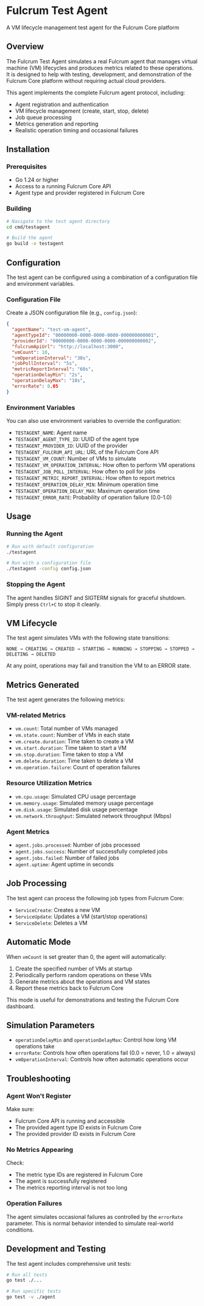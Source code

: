 # Fulcrum Test Agent

A VM lifecycle management test agent for the Fulcrum Core platform

## Overview

The Fulcrum Test Agent simulates a real Fulcrum agent that manages virtual machine (VM) lifecycles and produces metrics related to these operations. It is designed to help with testing, development, and demonstration of the Fulcrum Core platform without requiring actual cloud providers.

This agent implements the complete Fulcrum agent protocol, including:
- Agent registration and authentication
- VM lifecycle management (create, start, stop, delete)
- Job queue processing
- Metrics generation and reporting
- Realistic operation timing and occasional failures

## Installation

### Prerequisites

- Go 1.24 or higher
- Access to a running Fulcrum Core API
- Agent type and provider registered in Fulcrum Core

### Building

```bash
# Navigate to the test agent directory
cd cmd/testagent

# Build the agent
go build -o testagent
```

## Configuration

The test agent can be configured using a combination of a configuration file and environment variables.

### Configuration File

Create a JSON configuration file (e.g., `config.json`):

```json
{
  "agentName": "test-vm-agent",
  "agentTypeId": "00000000-0000-0000-0000-000000000001",
  "providerId": "00000000-0000-0000-0000-000000000002",
  "fulcrumApiUrl": "http://localhost:3000",
  "vmCount": 10,
  "vmOperationInterval": "30s",
  "jobPollInterval": "5s",
  "metricReportInterval": "60s",
  "operationDelayMin": "2s",
  "operationDelayMax": "10s",
  "errorRate": 0.05
}
```

### Environment Variables

You can also use environment variables to override the configuration:

- `TESTAGENT_NAME`: Agent name
- `TESTAGENT_AGENT_TYPE_ID`: UUID of the agent type
- `TESTAGENT_PROVIDER_ID`: UUID of the provider
- `TESTAGENT_FULCRUM_API_URL`: URL of the Fulcrum Core API
- `TESTAGENT_VM_COUNT`: Number of VMs to simulate
- `TESTAGENT_VM_OPERATION_INTERVAL`: How often to perform VM operations
- `TESTAGENT_JOB_POLL_INTERVAL`: How often to poll for jobs
- `TESTAGENT_METRIC_REPORT_INTERVAL`: How often to report metrics
- `TESTAGENT_OPERATION_DELAY_MIN`: Minimum operation time
- `TESTAGENT_OPERATION_DELAY_MAX`: Maximum operation time
- `TESTAGENT_ERROR_RATE`: Probability of operation failure (0.0-1.0)

## Usage

### Running the Agent

```bash
# Run with default configuration
./testagent

# Run with a configuration file
./testagent -config config.json
```

### Stopping the Agent

The agent handles SIGINT and SIGTERM signals for graceful shutdown. Simply press `Ctrl+C` to stop it cleanly.

## VM Lifecycle

The test agent simulates VMs with the following state transitions:

```
NONE → CREATING → CREATED → STARTING → RUNNING → STOPPING → STOPPED → DELETING → DELETED
```

At any point, operations may fail and transition the VM to an ERROR state.

## Metrics Generated

The test agent generates the following metrics:

### VM-related Metrics

- `vm.count`: Total number of VMs managed
- `vm.state.count`: Number of VMs in each state
- `vm.create.duration`: Time taken to create a VM
- `vm.start.duration`: Time taken to start a VM
- `vm.stop.duration`: Time taken to stop a VM
- `vm.delete.duration`: Time taken to delete a VM
- `vm.operation.failure`: Count of operation failures

### Resource Utilization Metrics

- `vm.cpu.usage`: Simulated CPU usage percentage
- `vm.memory.usage`: Simulated memory usage percentage
- `vm.disk.usage`: Simulated disk usage percentage
- `vm.network.throughput`: Simulated network throughput (Mbps)

### Agent Metrics

- `agent.jobs.processed`: Number of jobs processed
- `agent.jobs.success`: Number of successfully completed jobs
- `agent.jobs.failed`: Number of failed jobs
- `agent.uptime`: Agent uptime in seconds

## Job Processing

The test agent can process the following job types from Fulcrum Core:

- `ServiceCreate`: Creates a new VM
- `ServiceUpdate`: Updates a VM (start/stop operations)
- `ServiceDelete`: Deletes a VM

## Automatic Mode

When `vmCount` is set greater than 0, the agent will automatically:

1. Create the specified number of VMs at startup
2. Periodically perform random operations on these VMs
3. Generate metrics about the operations and VM states
4. Report these metrics back to Fulcrum Core

This mode is useful for demonstrations and testing the Fulcrum Core dashboard.

## Simulation Parameters

- `operationDelayMin` and `operationDelayMax`: Control how long VM operations take
- `errorRate`: Controls how often operations fail (0.0 = never, 1.0 = always)
- `vmOperationInterval`: Controls how often automatic operations occur

## Troubleshooting

### Agent Won't Register

Make sure:
- Fulcrum Core API is running and accessible
- The provided agent type ID exists in Fulcrum Core
- The provided provider ID exists in Fulcrum Core

### No Metrics Appearing

Check:
- The metric type IDs are registered in Fulcrum Core
- The agent is successfully registered
- The metrics reporting interval is not too long

### Operation Failures

The agent simulates occasional failures as controlled by the `errorRate` parameter. This is normal behavior intended to simulate real-world conditions.

## Development and Testing

The test agent includes comprehensive unit tests:

```bash
# Run all tests
go test ./...

# Run specific tests
go test -v ./agent